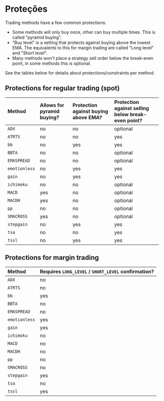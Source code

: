 # Proteções

Trading methods have a few common protections:

* Some methods will only buy once, other can buy multiple times. This is called "pyramid buying".
* "Buy level" is a setting that protects against buying above the lowest EMA. The equivalents to this for margin trading are called "Long level" and "Short level".
* Many methods won't place a strategy sell order below the break-even point, in some methods this is optional.

See the tables below for details about protections/constraints per method.

## Protections for regular trading \(spot\)

| Method | Allows for pyramid buying? | Protection against buying above EMA? | Protection against selling below break-even point? |
| :--- | :--- | :--- | :--- |
| `ADX` | no | no | optional |
| `ATRTS` | no | no | yes |
| `bb` | no | yes | yes |
| `BBTA` | no | no | optional |
| `EMASPREAD` | no | no | optional |
| `emotionless` | no | yes | yes |
| `gain` | no | yes | yes |
| `ichimoku` | no | no | optional |
| `MACD` | yes | no | optional |
| `MACDH` | yes | no | optional |
| `pp` | no | no | optional |
| `SMACROSS` | yes | no | optional |
| `stepgain` | no | yes | yes |
| `tsa` | no | no | yes |
| `tssl` | no | yes | yes |

## Protections for margin trading

| Method | Requires `LONG_LEVEL` / `SHORT_LEVEL` confirmation? |
| :--- | :--- |
| `ADX` | no |
| `ATRTS` | no |
| `bb` | yes |
| `BBTA` | no |
| `EMASPREAD` | no |
| `emotionless` | yes |
| `gain` | yes |
| `ichimoku` | no |
| `MACD` | no |
| `MACDH` | no |
| `pp` | no |
| `SMACROSS` | no |
| `stepgain` | yes |
| `tsa` | no |
| `tssl` | yes |

